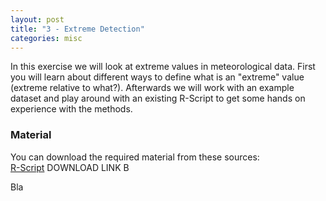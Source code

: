 ```yaml
---
layout: post
title: "3 - Extreme Detection"
categories: misc
---
```


In this exercise we will look at extreme values in meteorological data. First you will learn about different ways to define what is an "extreme" 
value (extreme relative to what?). Afterwards we will work with an example dataset and play around with an existing R-Script to 
get some hands on experience with the methods.

### Material
You can download the required material from these sources:  
[R-Script](../_static/Extreme_detection_script.R)
DOWNLOAD LINK B  

Bla